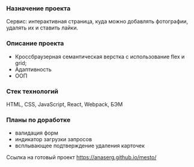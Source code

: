 ### Назначение проекта
Сервис: интерактивная страница, куда можно добавлять фотографии, удалять их и ставить лайки.

### Описание проекта
- Кроссбраузерная семантическая верстка с использование flex и grid;
- Адаптивность
- ООП

### Cтек технологий
HTML, CSS, JavaScript, React, Webpack, БЭМ

### Планы по доработке
- валидация форм
- индикатор загрузки запросов
- всплывающее подтверждение удаления карточек

Ссылка на готовый проект
https://anaserg.github.io/mesto/

